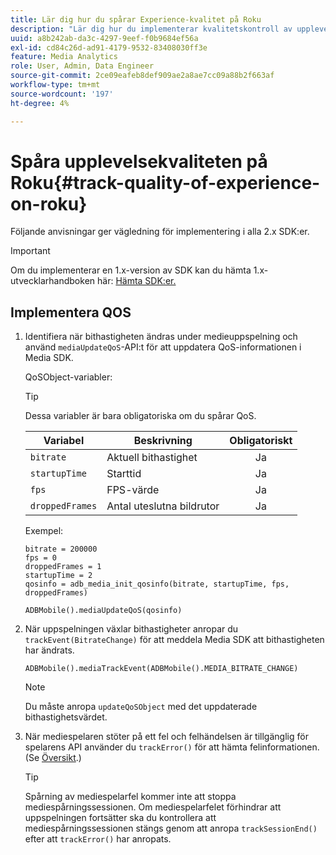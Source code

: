```yaml
---
title: Lär dig hur du spårar Experience-kvalitet på Roku
description: "Lär dig hur du implementerar kvalitetskontroll av upplevelser (QoE, QoS) med Media SDK on Roku."
uuid: a8b242ab-da3c-4297-9eef-f0b9684ef56a
exl-id: cd84c26d-ad91-4179-9532-83408030ff3e
feature: Media Analytics
role: User, Admin, Data Engineer
source-git-commit: 2ce09eafeb8def909ae2a8ae7cc09a88b2f663af
workflow-type: tm+mt
source-wordcount: '197'
ht-degree: 4%

---
```


# Spåra upplevelsekvaliteten på Roku{#track-quality-of-experience-on-roku}

Följande anvisningar ger vägledning för implementering i alla 2.x SDK:er.

>[!IMPORTANT]
>
>Om du implementerar en 1.x-version av SDK kan du hämta 1.x-utvecklarhandboken här: [Hämta SDK:er.](/help/getting-started/download-sdks.md)

## Implementera QOS

1. Identifiera när bithastigheten ändras under medieuppspelning och använd `mediaUpdateQoS`-API:t för att uppdatera QoS-informationen i Media SDK.

   QoSObject-variabler:

   >[!TIP]
   >
   >Dessa variabler är bara obligatoriska om du spårar QoS.

   | Variabel | Beskrivning | Obligatoriskt |
   | --- | --- | :---: |
   | `bitrate` | Aktuell bithastighet | Ja |
   | `startupTime` | Starttid | Ja |
   | `fps` | FPS-värde | Ja |
   | `droppedFrames` | Antal uteslutna bildrutor | Ja |

   Exempel:

   ```
   bitrate = 200000
   fps = 0
   droppedFrames = 1
   startupTime = 2
   qosinfo = adb_media_init_qosinfo(bitrate, startupTime, fps, droppedFrames)
   
   ADBMobile().mediaUpdateQoS(qosinfo)
   ```

   <!--
    QoS object creation:

    ```
    qosInfo=adb_media_init_qosinfo()
    qosInfo.bitrate = 200000
    qosInfo.fps = 0
    qosInfo.droppedFrames = 1
    qosInfo.startupTime = 2
    ```
    -->

1. När uppspelningen växlar bithastigheter anropar du `trackEvent(BitrateChange)` för att meddela Media SDK att bithastigheten har ändrats.

   ```
   ADBMobile().mediaTrackEvent(ADBMobile().MEDIA_BITRATE_CHANGE)
   ```

   >[!NOTE]
   >
   >Du måste anropa `updateQoSObject` med det uppdaterade bithastighetsvärdet.

   <!--
    ```
    qosContextData = {}
    ADBMobile().mediaTrackEvent(MEDIA_BITRATE_CHANGE, qosInfo, qosContextData)
    ```

    >[!IMPORTANT]
    >
    >Update the QoS object and call the bitrate change event on every bitrate change. This provides the most accurate QoS data.
    -->

1. När mediespelaren stöter på ett fel och felhändelsen är tillgänglig för spelarens API använder du `trackError()` för att hämta felinformationen. (Se [Översikt](/help/use-cases/track-errors/track-errors-overview.md).)

   >[!TIP]
   >
   >Spårning av mediespelarfel kommer inte att stoppa mediespårningssessionen. Om mediespelarfelet förhindrar att uppspelningen fortsätter ska du kontrollera att mediespårningssessionen stängs genom att anropa `trackSessionEnd()` efter att `trackError()` har anropats.
